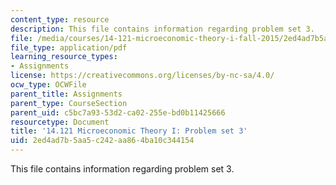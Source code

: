 ```yaml
---
content_type: resource
description: This file contains information regarding problem set 3.
file: /media/courses/14-121-microeconomic-theory-i-fall-2015/2ed4ad7b5aa5c242aa864ba10c344154_MIT14_121F15_ps3f05.pdf
file_type: application/pdf
learning_resource_types:
- Assignments
license: https://creativecommons.org/licenses/by-nc-sa/4.0/
ocw_type: OCWFile
parent_title: Assignments
parent_type: CourseSection
parent_uid: c5bc7a93-53d2-ca02-255e-bd0b11425666
resourcetype: Document
title: '14.121 Microeconomic Theory I: Problem set 3'
uid: 2ed4ad7b-5aa5-c242-aa86-4ba10c344154
---
```

This file contains information regarding problem set 3.